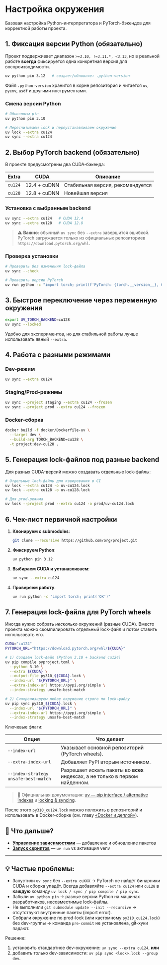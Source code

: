 # Настройка окружения

Базовая настройка Python-интерпретатора и PyTorch-бэкендов для корректной работы проекта.

## 1. Фиксация версии Python (обязательно)

Проект поддерживает диапазон `>=3.10, !=3.11.*, <3.13`, но в реальной работе **всегда** фиксируется одна конкретная версия для воспроизводимости.

```bash
uv python pin 3.12   # создает/обновляет .python-version
```

Файл `.python-version` хранится в корне репозитория и читается `uv`, `pyenv`, `asdf` и другими инструментами.

### Смена версии Python

```bash
# Обновляем pin
uv python pin 3.10

# Пересчитываем lock и переустанавливаем окружение
uv lock --extra cu124
uv sync --extra cu124
```

## 2. Выбор PyTorch backend (обязательно)

В проекте предусмотрены два CUDA-бэкенда:

| Extra | CUDA | Описание |
|-------|------|----------|
| `cu124` | 12.4 + cuDNN | Стабильная версия, рекомендуется |
| `cu128` | 12.8 + cuDNN | Новейшая версия |

### Установка с выбранным backend

```bash
uv sync --extra cu124   # CUDA 12.4
uv sync --extra cu128   # CUDA 12.8
```

> ⚠️ **Важно**: обычный `uv sync` без `--extra` завершится ошибкой. PyTorch загружается только из официальных репозиториев `https://download.pytorch.org/whl`.

### Проверка установки

```bash
# Проверить без изменения lock-файла
uv sync --check

# Проверить версии PyTorch
uv run python -c "import torch; print(f'PyTorch: {torch.__version__}, CUDA: {torch.version.cuda}')"
```

## 3. Быстрое переключение через переменную окружения

```bash
export UV_TORCH_BACKEND=cu128
uv sync --locked
```

Удобно для экспериментов, но для стабильной работы лучше использовать явный `--extra`.

## 4. Работа с разными режимами

### Dev-режим
```bash
uv sync --extra cu124
```

### Staging/Prod-режимы
```bash
uv sync --project staging --extra cu124 --frozen
uv sync --project prod --extra cu124 --frozen
```

### Docker-сборка
```bash
docker build -f docker/Dockerfile-uv \
  --target dev \
  --build-arg TORCH_BACKEND=cu128 \
  -t project:dev-cu128 .
```

## 5. Генерация lock-файлов под разные backend

Для разных CUDA-версий можно создавать отдельные lock-файлы:

```bash
# Отдельные lock-файлы для кэширования в CI
uv lock --extra cu124 -o uv-cu124.lock
uv lock --extra cu128 -o uv-cu128.lock

# Для prod-режима
uv lock --project prod --extra cu124 -o prod/uv-cu124.lock
```

## 6. Чек-лист первичной настройки

1. **Клонируем с submodules**:
   ```bash
   git clone --recursive https://github.com/org/project.git
   ```

2. **Фиксируем Python**:
   ```bash
   uv python pin 3.12
   ```

3. **Выбираем CUDA и устанавливаем**:
   ```bash
   uv sync --extra cu124
   ```

4. **Проверяем работу**:
   ```bash
   uv run python -c "import torch; print('OK')"
   ```

## 7. Генерация lock-файла для PyTorch wheels

Иногда нужно собрать _несколько_ окружений (разные CUDA). Вместо проекта можно скомпилировать отдельный lock-файл и потом ставить использовать его.

```bash
CUDA="cu124"
PYTORCH_URL="https://download.pytorch.org/whl/${CUDA}"

# 1) Создаём lock-файл (Python 3.10 + backend cu124)
uv pip compile pyproject.toml \
  --python 3.10 \
  --extra ${CUDA} \
  --output-file py310_${CUDA}.lock \
  --index-url "${PYTORCH_URL}" \
  --extra-index-url https://pypi.org/simple \
  --index-strategy unsafe-best-match

# 2) Синхронизируем любое окружение строго по lock-файлу
uv pip sync py310_${CUDA}.lock \
  --index-url "${PYTORCH_URL}" \
  --extra-index-url https://pypi.org/simple \
  --index-strategy unsafe-best-match
```

Ключевые флаги:

| Опция | Что делает |
|-------|------------|
| `--index-url` | Указывает основной репозиторий (PyTorch wheels). |
| `--extra-index-url` | Добавляет PyPI вторым источником. |
| `--index-strategy unsafe-best-match` | Разрешает искать пакеты во **всех** индексах, а не только в первом найденном. |

> 🔗 Официальная документация: [uv — pip interface / alternative indexes](https://docs.astral.sh/uv/guides/projects/) и [locking & syncing](https://docs.astral.sh/uv/concepts/projects/sync/).

После этого `py310_cu124.lock` можно положить в репозиторий и использовать в Docker-сборке (см. главу [«Docker и деплой»](07_docker_deployment.md)).

## 🎯 Что дальше?

- **[Управление зависимостями](04_dependency_management.md)** — добавление и обновление пакетов
- **[Запуск скриптов](05_running_scripts.md)** — `uv run` vs активация venv

---

## 💡 Частые проблемы:

- Запустили `uv sync` без `--extra cuXXX` → PyTorch не найдёт бинарники CUDA и сборка упадёт. Всегда добавляйте `--extra cu124` или `cu128` в **каждую** команду `uv lock / sync / pip compile / pip sync`.
- Забыли `uv python pin` → разные версии Python на машинах разработчиков, несовместимые lock-файлы.
- Не выполнили `git submodule update --init --recursive` → отсутствуют внутренние пакеты (import error).
- Собрали окружение по prod-lock (или кастомному `py310_cu124.lock`) без dev-группы → команда `pre-commit` не установлена, git-хуки падают.

Решение:
1. установить стандартное dev-окружение: `uv sync --extra cu124`, **или**
2. добавить только dev-зависимости: `uv pip sync <lock>.lock --group dev`.